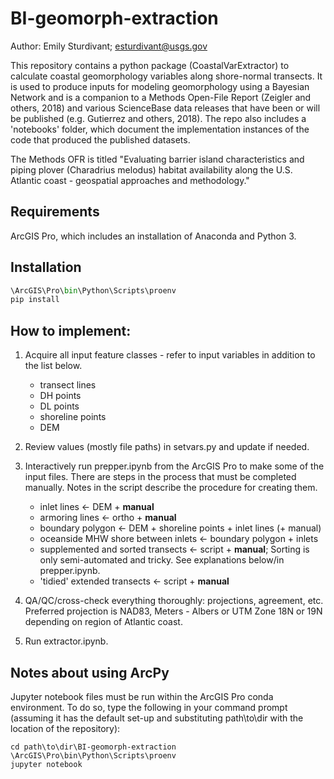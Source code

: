 # BI-geomorph-extraction
Author: Emily Sturdivant; esturdivant@usgs.gov

This repository contains a python package (CoastalVarExtractor) to calculate coastal geomorphology variables along shore-normal transects. It is used to produce inputs for modeling geomorphology using a Bayesian Network and is a companion to a Methods Open-File Report (Zeigler and others, 2018) and various ScienceBase data releases that have been or will be published (e.g. Gutierrez and others, 2018). The repo also includes a 'notebooks' folder, which document the implementation instances of the code that produced the published datasets. 

The Methods OFR is titled "Evaluating barrier island characteristics and piping plover (Charadrius melodus) habitat availability along the U.S. Atlantic coast - geospatial approaches and methodology."

## Requirements
ArcGIS Pro, which includes an installation of Anaconda and Python 3.

## Installation

```python
\ArcGIS\Pro\bin\Python\Scripts\proenv
pip install 
```

## How to implement:

1. Acquire all input feature classes - refer to input variables in addition to the list below. 
    - transect lines
    - DH points
    - DL points
    - shoreline points
    - DEM
    
2. Review values (mostly file paths) in setvars.py and update if needed.

3. Interactively run prepper.ipynb from the ArcGIS Pro to make some of the input files. There are steps in the process that must be completed manually. Notes in the script describe the procedure for creating them. 
    - inlet lines <- DEM + **manual**
    - armoring lines <- ortho + **manual**
    - boundary polygon <- DEM + shoreline points + inlet lines (+ manual)
    - oceanside MHW shore between inlets <- boundary polygon + inlets 
    - supplemented and sorted transects <- script + **manual**; Sorting is only semi-automated and tricky. See explanations below/in prepper.ipynb.
    - 'tidied' extended transects <- script + **manual**

4. QA/QC/cross-check everything thoroughly: projections, agreement, etc. Preferred projection is NAD83, Meters - Albers or UTM Zone 18N or 19N depending on region of Atlantic coast.

5. Run extractor.ipynb.

## Notes about using ArcPy

Jupyter notebook files must be run within the ArcGIS Pro conda environment. To do so, type the following in your command prompt (assuming it has the default set-up and substituting path\to\dir with the location of the repository):

```
cd path\to\dir\BI-geomorph-extraction
\ArcGIS\Pro\bin\Python\Scripts\proenv
jupyter notebook
```
